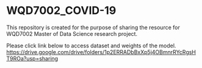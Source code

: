 # WQD7002_COVID-19

This repository is created for the purpose of sharing the resource for WQD7002 Master of Data Science research project.

Please click link below to access dataset and weights of the model.
https://drive.google.com/drive/folders/1p2ERRADbBxXp5j4OBmnrRYcRgsHT9ROa?usp=sharing
